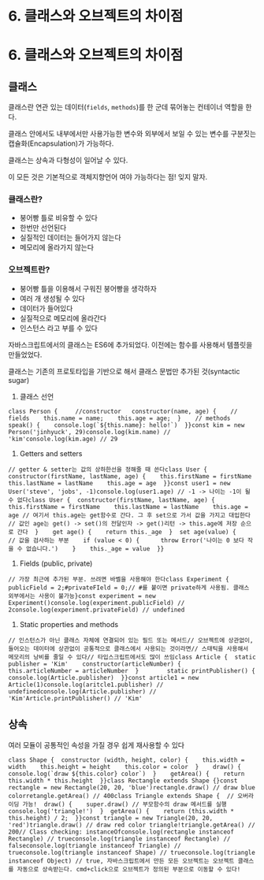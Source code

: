 # 6. 클래스와 오브젝트의 차이점

# 6. 클래스와 오브젝트의 차이점

## 클래스

클래스란 연관 있는 데이터(`fields`, `methods`)를 한 군데 묶어놓는 컨테이너 역할을 한다.

클래스 안에서도 내부에서만 사용가능한 변수와 외부에서 보일 수 있는 변수를 구분짓는 캡슐화(Encapsulation)가 가능하다.

클래스는 상속과 다형성이 일어날 수 있다.

이 모든 것은 기본적으로 객체지향언어 여야 가능하다는 점! 잊지 말자.

### 클래스란?

- 붕어빵 틀로 비유할 수 있다
- 한번만 선언된다
- 실질적인 데이터는 들어가지 않는다
- 메모리에 올라가지 않는다

### 오브젝트란?

- 붕어빵 틀을 이용해서 구워진 붕어빵을 생각하자
- 여러 개 생성될 수 있다
- 데이터가 들어있다
- 실질적으로 메모리에 올라간다
- 인스턴스 라고 부를 수 있다

자바스크립트에서의 클래스는 ES6에 추가되었다. 이전에는 함수를 사용해서 템플릿을 만들었었다.

클래스는 기존의 프로토타입을 기반으로 해서 클래스 문법만 추가된 것(syntactic sugar)

1. 클래스 선언

```
class Person {     //constructor   constructor(name, age) {    // fields    this.name = name;    this.age = age;  }    // methods  speak() {    console.log(`${this.name}: hello!`)  }}const kim = new Person('jinhyuck', 29)console.log(kim.name) // 'kim'console.log(kim.age) // 29
```

1. Getters and setters

```
// getter & setter는 값의 상하한선을 정해줄 때 쓴다class User {  constructor(firstName, lastName, age) {    this.firstName = firstName    this.lastName = lastName    this.age = age  }}const user1 = new User('steve', 'jobs', -1)console.log(user1.age) // -1 -> 나이는 -1이 될 수 없다class User {  constructor(firstName, lastName, age) {    this.firstName = firstName    this.lastName = lastName    this.age = age // 여기서 this.age는 get함수로 간다. 그 후 set으로 가서 값을 가지고 대입한다        // 값인 age는 get() -> set()의 전달인자 -> get()리턴 -> this.age에 저장 순으로 간다  }    get age() {    return this._age  }  set age(value) {    // 값을 검사하는 부분    if (value < 0) {      throw Error('나이는 0 보다 작을 수 없습니다.')    }    this._age = value  }}
```

1. Fields (public, private)

```
// 가장 최근에 추가된 부분. 쓰려면 바벨을 사용해야 한다class Experiment {  publicField = 2;#privateFIeld = 0;// #를 붙이면 private하게 사용됨. 클래스 외부에서는 사용이 불가능}const experiment = new Experiment()console.log(experiment.publicField) // 2console.log(experiment.privateField) // undefined
```

1. Static properties and methods

```
// 인스턴스가 아닌 클래스 자체에 연결되어 있는 필드 또는 메서드// 오브젝트에 상관없이, 들어오는 데이터에 상관없이 공통적으로 클래스에서 사용되는 것이라면// 스태틱을 사용해서 메모리의 낭비를 줄일 수 있다// 타입스크립트에서도 많이 쓰임class Article {  static publisher = 'Kim'    constructor(articleNumber) {    this.articleNumber = articleNumber  }        static printPublisher() {    console.log(Article.publisher)  }}const article1 = new Article(1)console.log(aritcle1.publisher) // undefinedconsole.log(Article.publisher) // 'Kim'Article.printPublisher() // 'Kim'
```

## 상속

여러 모듈이 공통적인 속성을 가질 경우 쉽게 재사용할 수 있다

```
class Shape {  constructor (width, height, color) {    this.width = width    this.height = height    this.color = color  }    draw() {    console.log(`draw ${this.color} color`)  }    getArea() {    return this.width * this.height  }}class Rectangle extends Shape {}const rectangle = new Rectangle(20, 20, 'blue')rectangle.draw() // draw blue colorretangle.getArea() // 400class Triangle extends Shape {  // 오버라이딩 가능!  draw() {    super.draw() // 부모함수의 draw 메서드를 실행    console.log('triangle!')  }  getArea() {    return (this.width * this.height) / 2;  }}const triangle = new Triangle(20, 20, 'red')triangle.draw() // draw red color triangle!triangle.getArea() // 200// Class checking: instanceOfconsole.log(rectangle instanceof Rectangle) // trueconsole.log(triangle instanceof Rectangle) // falseconsole.log(triangle instanceof Triangle) // trueconsole.log(triangle instanceof Shape) // trueconsole.log(triangle instanceof Object) // true, 자바스크립트에서 만든 모든 오브젝트는 오브젝트 클래스를 자동으로 상속받는다. cmd+click으로 오브젝트가 정의된 부분으로 이동할 수 있다!
```

##